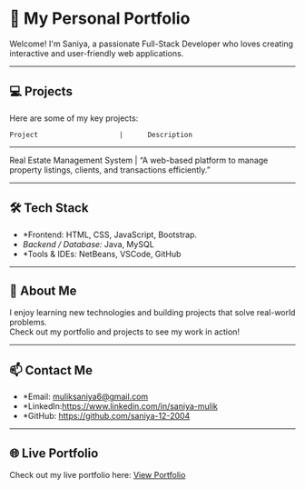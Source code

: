 # 🌟 My Personal Portfolio

Welcome! I'm Saniya, a passionate  Full-Stack Developer who loves creating interactive and user-friendly web applications.

---

## 💻 Projects

Here are some of my key projects:

    Project                    |      Description      
------------------------------------------------------------

Real Estate Management System  |     “A web-based platform to manage property listings, clients, and transactions efficiently.”

---


## 🛠 Tech Stack

- *Frontend: HTML, CSS, JavaScript, Bootstrap. 
- *Backend / Database:* Java, MySQL  
- *Tools & IDEs: NetBeans, VSCode, GitHub  

---

## 📌 About Me

I enjoy learning new technologies and building projects that solve real-world problems.  
Check out my portfolio and projects to see my work in action!

---

## 📫 Contact Me

- *Email: [muliksaniya6@gmail.com]("https://mail.google.com/mail/u/0/#inbox")
- *LinkedIn:https://www.linkedin.com/in/saniya-mulik
- *GitHub: https://github.com/saniya-12-2004

---

## 🌐 Live Portfolio

Check out my live portfolio here: [View Portfolio](https://saniya-12-2004.github.io/Portfolio/)



